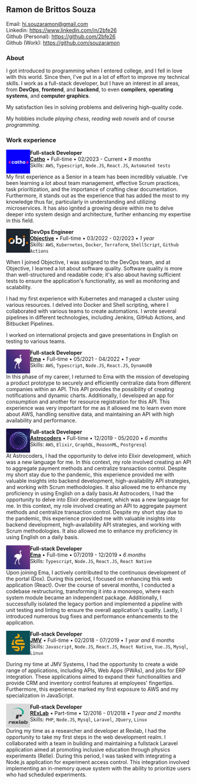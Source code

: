 ## Ramon de Brittos Souza

Email: hi.souzaramon@gmail.com \
Linkedin: https://www.linkedin.com/in/2bfe26 \
Github (Personal): https://github.com/2bfe26 \
Github (Work): https://github.com/souzaramon

### About

I got introduced to programming when I entered college, and I fell in love with this world. Since then, I've put in a lot of effort to improve my technical skills. I work as a full-stack developer, but I have an interest in all areas, from **DevOps**, **frontend**, and **backend**, to even **compilers**, **operating systems**, and **computer graphics**.

My satisfaction lies in solving problems and delivering high-quality code.

My hobbies include _playing chess_, _reading web novels_ and of course _programming_.

### Work experience

[<img align="left" height="65px" width="65px" src="./assets/catho.png"/>](https://www.catho.com.br/)

**Full-stack Developer** \
[**Catho**](https://www.catho.com.br/) • Full-time • 02/2023 - Current • _9 months_ \
Skills: `AWS`, `Typescript`, `Node.JS`, `React.JS`, `Automated tests`

My first experience as a Senior in a team has been incredibly valuable. I've been learning a lot about team management, effective Scrum practices, task prioritization, and the importance of crafting clear documentation. Furthermore, it stands out as the experience that has added the most to my knowledge thus far, particularly in understanding and utilizing microservices. It has also ignited a growing desire within me to delve deeper into system design and architecture, further enhancing my expertise in this field.

[<img align="left" height="65px" width="65px" src="./assets/obj.png"/>](https://www.objective.com.br/)

**DevOps Engineer** \
[**Objective**](https://www.objective.com.br/) • Full-time • 03/2022 - 02/2023 • _1 year_ \
Skills: `AWS`, `Kubernetes`, `Docker`, `Terraform`, `ShellScript`, `Github Actions`

When I joined Objective, I was assigned to the DevOps team, and at Objective, I learned a lot about software quality. Software quality is more than well-structured and readable code; it's also about having sufficient tests to ensure the application's functionality, as well as monitoring and scalability.

I had my first experience with Kubernetes and managed a cluster using various resources. I delved into Docker and Shell scripting, where I collaborated with various teams to create automations. I wrote several pipelines in different technologies, including Jenkins, GitHub Actions, and Bitbucket Pipelines.

I worked on international projects and gave presentations in English on testing to various teams.

[<img align="left" height="65px" width="65px" src="./assets/ema.png"/>](https://ema.net.br/)

**Full-stack Developer** \
[**Ema**](https://ema.net.br/) • Full-time • 05/2021 - 04/2022 • _1 year_ \
Skills: `AWS`, `Typescript`, `Node.JS`, `React.JS`, `DynamoDB`

In this phase of my career, I returned to Ema with the mission of developing a product prototype to securely and efficiently centralize data from different companies within an API. This API provides the possibility of creating notifications and dynamic charts. Additionally, I developed an app for consumption and another for resource registration for this API. This experience was very important for me as it allowed me to learn even more about AWS, handling sensitive data, and maintaining an API with high availability and performance.

[<img align="left" height="65px" width="65px" src="./assets/astrocoders.png"/>](https://astrocoders.com/)

**Full-stack Developer** \
[**Astrocoders**](https://astrocoders.com/) • Full-time • 12/2019 - 05/2020 • _6 months_ \
Skills: `AWS`, `Elixir`, `GraphQL`, `ReasonML`, `Postgresql`

At Astrocoders, I had the opportunity to delve into Elixir development, which was a new language for me. In this context, my role involved creating an API to aggregate payment methods and centralize transaction control. Despite my short stay due to the pandemic, this experience provided me with valuable insights into backend development, high-availability API strategies, and working with Scrum methodologies. It also allowed me to enhance my proficiency in using English on a daily basis.At Astrocoders, I had the opportunity to delve into Elixir development, which was a new language for me. In this context, my role involved creating an API to aggregate payment methods and centralize transaction control. Despite my short stay due to the pandemic, this experience provided me with valuable insights into backend development, high-availability API strategies, and working with Scrum methodologies. It also allowed me to enhance my proficiency in using English on a daily basis.

[<img align="left" height="65px" width="65px" src="./assets/ema.png"/>](https://ema.net.br/)

**Full-stack Developer** \
[**Ema**](https://ema.net.br/) • Full-time • 07/2019 - 12/2019 • _6 months_ \
Skills: `Typescript`, `Node.JS`, `React.JS`, `React Native`

Upon joining Ema, I actively contributed to the continuous development of the portal (Dox). During this period, I focused on enhancing this web application (React). Over the course of several months, I conducted a codebase restructuring, transforming it into a monorepo, where each system module became an independent package. Additionally, I successfully isolated the legacy portion and implemented a pipeline with unit testing and linting to ensure the overall application's quality.
Lastly, I introduced numerous bug fixes and performance enhancements to the application.

[<img align="left" height="65px" width="65px" src="./assets/jmv.png"/>](http://www.jmvsistemas.com.br/)

**Full-stack Developer** \
[**JMV**](http://www.jmvsistemas.com.br/) • Full-time • 02/2018 - 07/2019 • _1 year and 6 months_ \
Skills: `Javascript`, `Node.JS`, `React.JS`, `React Native`, `Vue.JS`, `Mysql`, `Linux`

During my time at JMV Systems, I had the opportunity to create a wide range of applications, including APIs, Web Apps (PWAs), and jobs for ERP integration. These applications aimed to expand their functionalities and provide CRM and inventory control features at employees' fingertips.
Furthermore, this experience marked my first exposure to AWS and my specialization in JavaScript.

[<img align="left" height="65px" width="65px" src="./assets/rexlab.png"/>](https://rexlab.ufsc.br/)

**Full-stack Developer** \
[**RExLab**](https://rexlab.ufsc.br/) • Part-time • 12/2016 - 01/2018 • _1 year and 2 months_ \
Skills: `PHP`, `Node.JS`, `Mysql`, `Laravel`, `JQuery`, `Linux`

During my time as a researcher and developer at Rexlab, I had the opportunity to take my first steps in the web development realm. I collaborated with a team in building and maintaining a fullstack Laravel application aimed at promoting inclusive education through physics experiments (Relle).
During this period, I was tasked with integrating a Node.js application for experiment access control. This integration involved implementing an in-memory queue system with the ability to prioritize users who had scheduled experiments.
